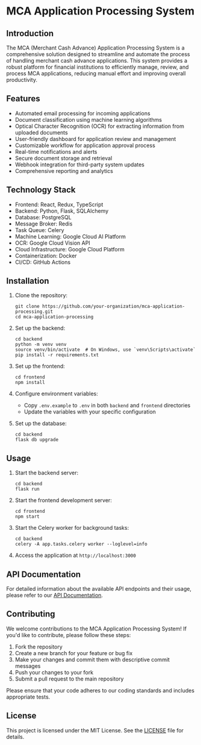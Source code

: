# MCA Application Processing System

## Introduction

The MCA (Merchant Cash Advance) Application Processing System is a comprehensive solution designed to streamline and automate the process of handling merchant cash advance applications. This system provides a robust platform for financial institutions to efficiently manage, review, and process MCA applications, reducing manual effort and improving overall productivity.

## Features

- Automated email processing for incoming applications
- Document classification using machine learning algorithms
- Optical Character Recognition (OCR) for extracting information from uploaded documents
- User-friendly dashboard for application review and management
- Customizable workflow for application approval process
- Real-time notifications and alerts
- Secure document storage and retrieval
- Webhook integration for third-party system updates
- Comprehensive reporting and analytics

## Technology Stack

- Frontend: React, Redux, TypeScript
- Backend: Python, Flask, SQLAlchemy
- Database: PostgreSQL
- Message Broker: Redis
- Task Queue: Celery
- Machine Learning: Google Cloud AI Platform
- OCR: Google Cloud Vision API
- Cloud Infrastructure: Google Cloud Platform
- Containerization: Docker
- CI/CD: GitHub Actions

## Installation

1. Clone the repository:
   ```
   git clone https://github.com/your-organization/mca-application-processing.git
   cd mca-application-processing
   ```

2. Set up the backend:
   ```
   cd backend
   python -m venv venv
   source venv/bin/activate  # On Windows, use `venv\Scripts\activate`
   pip install -r requirements.txt
   ```

3. Set up the frontend:
   ```
   cd frontend
   npm install
   ```

4. Configure environment variables:
   - Copy `.env.example` to `.env` in both `backend` and `frontend` directories
   - Update the variables with your specific configuration

5. Set up the database:
   ```
   cd backend
   flask db upgrade
   ```

## Usage

1. Start the backend server:
   ```
   cd backend
   flask run
   ```

2. Start the frontend development server:
   ```
   cd frontend
   npm start
   ```

3. Start the Celery worker for background tasks:
   ```
   cd backend
   celery -A app.tasks.celery worker --loglevel=info
   ```

4. Access the application at `http://localhost:3000`

## API Documentation

For detailed information about the available API endpoints and their usage, please refer to our [API Documentation](https://api-docs.mca-processing-system.com).

## Contributing

We welcome contributions to the MCA Application Processing System! If you'd like to contribute, please follow these steps:

1. Fork the repository
2. Create a new branch for your feature or bug fix
3. Make your changes and commit them with descriptive commit messages
4. Push your changes to your fork
5. Submit a pull request to the main repository

Please ensure that your code adheres to our coding standards and includes appropriate tests.

## License

This project is licensed under the MIT License. See the [LICENSE](LICENSE) file for details.